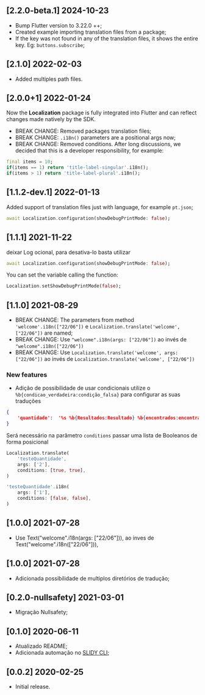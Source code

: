 ## [2.2.0-beta.1] 2024-10-23
* Bump Flutter version to 3.22.0 ++;
* Created example importing translation files from a package;
* If the key was not found in any of the translation files, it shows the entire key. Eg: `buttons.subscribe`;


## [2.1.0] 2022-02-03
* Added multiples path files.

## [2.0.0+1] 2022-01-24
Now the **Localization** package is fully integrated into Flutter and can reflect changes made natively by the SDK.

* BREAK CHANGE: Removed packages translation files;
* BREAK CHANGE: `.i18n()` parameters are a positional args now;
* BREAK CHANGE: Removed conditions. After long discussions, we decided that this is a developer responsibility, for example:
```dart
final items = 10;
if(items == 1) return 'title-label-singular'.i18n();
if(items > 1) return 'title-label-plural'.i18n();
```

## [1.1.2-dev.1] 2022-01-13
Added support of translation files just with language, for example `pt.json`;

```dart
await Localization.configuration(showDebugPrintMode: false);
```

## [1.1.1] 2021-11-22
deixar Log ocional, para desativa-lo basta utilizar

```dart
await Localization.configuration(showDebugPrintMode: false);
```

You can set the variable calling the function:
```dart
Localization.setShowDebugPrintMode(false);
```

## [1.1.0] 2021-08-29

* BREAK CHANGE: The parameters from method `'welcome'.i18n(["22/06"])` e `Localization.translate('welcome', ["22/06"])` are named;
* BREAK CHANGE: Use `"welcome".i18n(args: ["22/06"])` ao invés de `"welcome".i18n(["22/06"])`
* BREAK CHANGE: Use `Localization.translate('welcome', args: ["22/06"])` ao invés de `Localization.translate('welcome', ["22/06"])`
### New features
* Adição de possibilidade de usar condicionais utilize o `%b{condicao_verdadeira:condição_falsa}` para configurar as suas traduções
```json
{
	'quantidade':  '%s %b{Resultados:Resultado} %b{encontrados:encontrado}'
}
```
Será necessário na parâmetro `conditions` passar uma lista de Booleanos de forma posicional
```dart
Localization.translate(
	'testeQuantidade',
	args: ['2'],
	conditions: [true, true],
)
```

```dart
'testeQuantidade'.i18n(
	args: ['1'],
	conditions: [false, false],
)
```

## [1.0.0] 2021-07-28

* Use Text("welcome".i18n(args: ["22/06"])), ao inves de Text("welcome".i18n(["22/06"])),
## [1.0.0] 2021-07-28

* Adicionada possibilidade de multiplos diretórios de tradução;

## [0.2.0-nullsafety] 2021-03-01

* Migração Nullsafety;

## [0.1.0] 2020-06-11

* Atualizado README;
* Adicionada automação no [SLIDY CLI](https://pub.dev/packages/slidy);

## [0.0.2] 2020-02-25

* Initial release.
